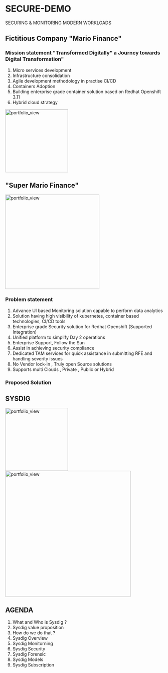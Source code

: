 # SECURE-DEMO
SECURING & MONITORING MODERN WORKLOADS 

## Fictitious Company "Mario Finance" 
### Mission statement "Transformed Digitally" a Journey towards Digital Transformation"
1. Micro services development 
2. Infrastructure consolidation 
3. Agile development methodology in practise CI/CD
3. Containers Adoption
4. Building enterprise grade container solution based on Redhat Openshift 3.11
5. Hybrid cloud strategy

<img width="200" alt="portfolio_view" src="https://supermariorun.com/assets/img/hero/hero_chara_mario_pc.png">

## "Super Mario Finance" 
<img width="300" alt="portfolio_view" src="https://cf-images.us-east-1.prod.boltdns.net/v1/static/769341148/800cab56-77ef-477a-9fc3-5ce47c20346f/d8ad628e-c808-4459-a896-8de4ca56f34b/768x433/match/image.jpg">


### Problem statement
1.  Advance UI based Monitoring solution capable to perform data analytics
2.  Solution having high visibility of kubernetes, container based technologies, CI/CD tools 
3.  Enterprise grade Security solution for Redhat Openshift (Supported Integration) 
4.  Unified platform to simplify Day 2 operations 
5.  Enterprise Support, Follow the Sun
6.  Assist in achieving security compliance
7.  Dedicated TAM services for quick assistance in submitting RFE and handling severity issues
8.  No Vendor lock-in , Truly open Source solutions 
10. Supports multi Clouds , Private , Public or Hybrid 


### Proposed Solution 

## SYSDIG
<img width="200" alt="portfolio_view" src="https://mp.s81c.com/pwb-production/6d573379fb3b78d05f6cd4de8959ca43/offering_824fa94c-bd7f-4568-ae8b-832998c3446b.png">

<img width="400" alt="portfolio_view" src="https://encrypted-tbn0.gstatic.com/images?q=tbn:ANd9GcTz5de0YhxIMgCGCBZk6gebZtVy7yUD7PXoVohE6afyj47b1PCa">

## AGENDA
1. What and Who is Sysdig ?
2. Sysdig value proposition 
3. How do we do that ?
4. Sysdig Overview 
5. Sysdig Monitorning 
6. Sysdig Security
7. Sysdig Forensic 
8. Sysdig Models 
9. Sysdig Subscription 
